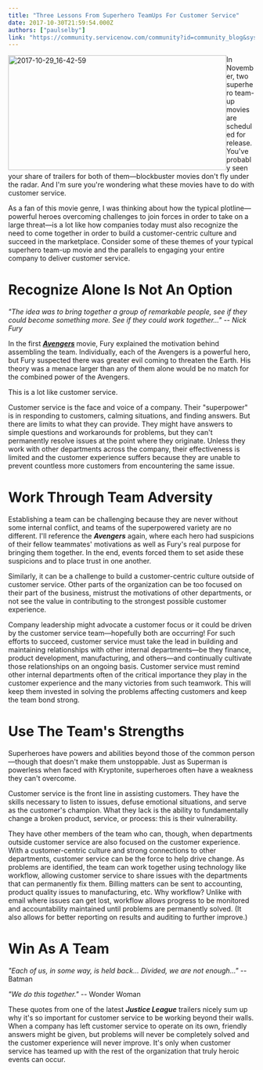 ```yaml
---
title: "Three Lessons From Superhero TeamUps For Customer Service"
date: 2017-10-30T21:59:54.000Z
authors: ["paulselby"]
link: "https://community.servicenow.com/community?id=community_blog&sys_id=f27ca2e1dbd0dbc01dcaf3231f9619c1"
---
```

<p><img alt="2017-10-29_16-42-59" class="wp-image-2202 alignright" height="234" src="https://insightsincustomerservice.files.wordpress.com/2017/10/2017-10-29_16-42-59.png" style="float: left;" width="446"/>In November, two superhero team-up movies are scheduled for release. You've probably seen your share of trailers for both of them—blockbuster movies don't fly under the radar. And I'm sure you're wondering what these movies have to do with customer service.</p><p></p><div>As a fan of this movie genre, I was thinking about how the typical plotline—powerful heroes overcoming challenges to join forces in order to take on a large threat—is a lot like how companies today must also recognize the need to come together in order to build a customer-centric culture and succeed in the marketplace. Consider some of these themes of your typical superhero team-up movie and the parallels to engaging your entire company to deliver customer service.</div><div> </div><h1></h1><h1>Recognize Alone Is Not An Option</h1><p><em>"The idea was to bring together a group of remarkable people, see if they could become something more. See if they could work together..." -- Nick Fury</em></p><p></p><p>In the first <em><strong><a title="w.imdb.com/title/tt0848228/" href="http://www.imdb.com/title/tt0848228/" rel="noopener" target="_blank">Avengers</a> </strong></em>movie, Fury explained the motivation behind assembling the team. Individually, each of the Avengers is a powerful hero, but Fury suspected there was greater evil coming to threaten the Earth. His theory was a menace larger than any of them alone would be no match for the combined power of the Avengers.</p><p></p><p>This is a lot like customer service.</p><p></p><p>Customer service is the face and voice of a company. Their "superpower" is in responding to customers, calming situations, and finding answers. But there are limits to what they can provide. They might have answers to simple questions and workarounds for problems, but they can't permanently resolve issues at the point where they originate. Unless they work with other departments across the company, their effectiveness is limited and the customer experience suffers because they are unable to prevent countless more customers from encountering the same issue.</p><p></p><h1>Work Through Team Adversity</h1><p>Establishing a team can be challenging because they are never without some internal conflict, and teams of the superpowered variety are no different. I'll reference the <em><strong>Avengers</strong></em> again, where each hero had suspicions of their fellow teammates' motivations as well as Fury's real purpose for bringing them together. In the end, events forced them to set aside these suspicions and to place trust in one another.</p><p></p><p>Similarly, it can be a challenge to build a customer-centric culture outside of customer service. Other parts of the organization can be too focused on their part of the business, mistrust the motivations of other departments, or not see the value in contributing to the strongest possible customer experience.</p><p></p><p>Company leadership might advocate a customer focus or it could be driven by the customer service team—hopefully both are occurring! For such efforts to succeed, customer service must take the lead in building and maintaining relationships with other internal departments—be they finance, product development, manufacturing, and others—and continually cultivate those relationships on an ongoing basis. Customer service must remind other internal departments often of the critical importance they play in the customer experience and the many victories from such teamwork. This will keep them invested in solving the problems affecting customers and keep the team bond strong.</p><p></p><h1>Use The Team's Strengths</h1><p>Superheroes have powers and abilities beyond those of the common person—though that doesn't make them unstoppable. Just as Superman is powerless when faced with Kryptonite, superheroes often have a weakness they can't overcome.</p><p></p><p>Customer service is the front line in assisting customers. They have the skills necessary to listen to issues, defuse emotional situations, and serve as the customer's champion. What they lack is the ability to fundamentally change a broken product, service, or process: this is their vulnerability.</p><p></p><p>They have other members of the team who can, though, when departments outside customer service are also focused on the customer experience. With a customer-centric culture and strong connections to other departments, customer service can be the force to help drive change. As problems are identified, the team can work together using technology like workflow, allowing customer service to share issues with the departments that can permanently fix them. Billing matters can be sent to accounting, product quality issues to manufacturing, etc. Why workflow? Unlike with email where issues can get lost, workflow allows progress to be monitored and accountability maintained until problems are permanently solved. (It also allows for better reporting on results and auditing to further improve.)</p><p></p><h1>Win As A Team</h1><p><em>"Each of us, in some way, is held back... Divided, we are not enough..."</em> -- Batman</p><p></p><p><em>"We do this together."</em> -- Wonder Woman</p><p></p><p>These quotes from one of the latest <em><strong>Justice League</strong></em> trailers nicely sum up why it's so important for customer service to be working beyond their walls. When a company has left customer service to operate on its own, friendly answers might be given, but problems will never be completely solved and the customer experience will never improve. It's only when customer service has teamed up with the rest of the organization that truly heroic events can occur.</p>